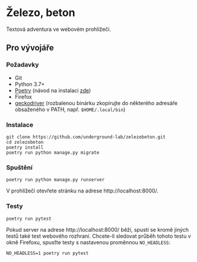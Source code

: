 # Železo, beton

Textová adventura ve webovém prohlížeči.

## Pro vývojáře

### Požadavky

- Git
- Python 3.7+
- [Poetry](https://github.com/python-poetry/poetry)
  (návod na instalaci [zde](https://python-poetry.org/docs/master/#installation))
- Firefox
- [geckodriver](https://github.com/mozilla/geckodriver/releases)
  (rozbalenou binárku zkopírujte do některého adresáře obsaženého v PATH, např. `$HOME/.local/bin`)

### Instalace

```
git clone https://github.com/underground-lab/zelezobeton.git
cd zelezobeton
poetry install
poetry run python manage.py migrate
```

### Spuštění

```
poetry run python manage.py runserver
```

V prohlížeči otevřete stránku na adrese http://localhost:8000/.

### Testy

```
poetry run pytest
```

Pokud server na adrese http://localhost:8000/ běží, spustí se kromě jiných
testů také test webového rozhraní. Chcete-li sledovat průběh tohoto testu
v okně Firefoxu, spusťte testy s nastavenou proměnnou `NO_HEADLESS`:

```
NO_HEADLESS=1 poetry run pytest
```
